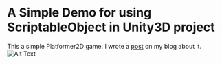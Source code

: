 # A Simple Demo for using ScriptableObject in Unity3D project
This a simple Platformer2D game. I wrote a [post](https://thinhhb.wordpress.com/2016/05/01/unity3d-using-scriptableobject-to-store-game-configurations/) on my blog about it.
![Alt Text](https://cloud.githubusercontent.com/assets/9117538/14942213/142b9418-0fe0-11e6-8850-76945302db52.gif)
